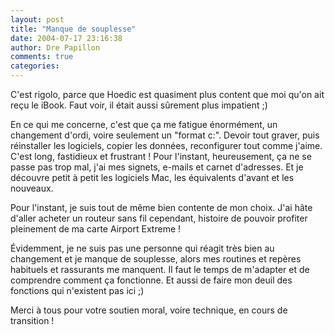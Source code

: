 ```yaml
---
layout: post
title: "Manque de souplesse"
date: 2004-07-17 23:16:38
author: Dre Papillon
comments: true
categories: 
---
```



C'est rigolo, parce que Hoedic est quasiment plus content que moi qu'on ait reçu le iBook.  Faut voir, il était aussi sûrement plus impatient ;)

En ce qui me concerne, c'est que ça me fatigue énormément, un changement d'ordi, voire seulement un "format c:".  Devoir tout graver, puis réinstaller les logiciels, copier les données, reconfigurer tout comme j'aime.  C'est long, fastidieux et frustrant !  Pour l'instant, heureusement, ça ne se passe pas trop mal, j'ai mes signets, e-mails et carnet d'adresses.  Et je découvre petit à petit les logiciels Mac, les équivalents d'avant et les nouveaux.

Pour l'instant, je suis tout de même bien contente de mon choix.  J'ai hâte d'aller acheter un routeur sans fil cependant, histoire de pouvoir profiter pleinement de ma carte Airport Extreme !

Évidemment, je ne suis pas une personne qui réagit très bien au changement et je manque de souplesse, alors mes routines et repères habituels et rassurants me manquent.  Il faut le temps de m'adapter et de comprendre comment ça fonctionne.  Et aussi de faire mon deuil des fonctions qui n'existent pas ici ;)

Merci à tous pour votre soutien moral, voire technique, en cours de transition !